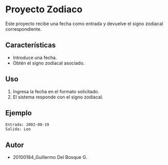 # Proyecto Zodiaco

Este proyecto recibe una fecha como entrada y devuelve el signo zodiacal correspondiente.

## Características

- Introduce una fecha.
- Obtén el signo zodiacal asociado.

## Uso

1. Ingresa la fecha en el formato solicitado.
2. El sistema responde con el signo zodiacal.

## Ejemplo

```
Entrada: 2002-08-19
Salida: Leo
```

## Autor

- 20100184_Guillermo Del Bosque G.
